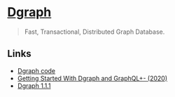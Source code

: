 # [Dgraph](https://dgraph.io/)

> Fast, Transactional, Distributed Graph Database.

## Links

- [Dgraph code](https://github.com/dgraph-io/dgraph)
- [Getting Started With Dgraph and GraphQL+- (2020)](https://www.ardanlabs.com/blog/2020/04/getting-started-with-dgraph-and-graphql+-.html)
- [Dgraph 1.1.1](https://jepsen.io/analyses/dgraph-1.1.1)

